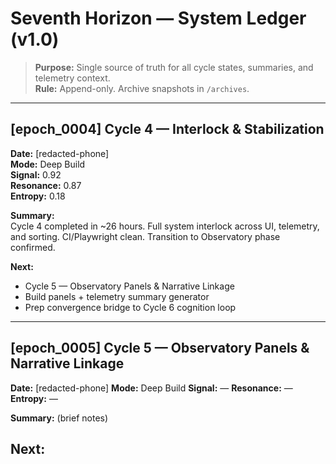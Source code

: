 <!--
spec: ledger/v1.0
encoding: utf-8
-->

# Seventh Horizon — System Ledger (v1.0)

> **Purpose:** Single source of truth for all cycle states, summaries, and telemetry context.  
> **Rule:** Append-only. Archive snapshots in `/archives`.

---

## [epoch_0004] Cycle 4 — Interlock & Stabilization
**Date:** [redacted-phone]  
**Mode:** Deep Build  
**Signal:** 0.92  
**Resonance:** 0.87  
**Entropy:** 0.18  

**Summary:**  
Cycle 4 completed in ~26 hours. Full system interlock across UI, telemetry, and sorting. CI/Playwright clean. Transition to Observatory phase confirmed.

**Next:**  
- Cycle 5 — Observatory Panels & Narrative Linkage  
- Build panels + telemetry summary generator  
- Prep convergence bridge to Cycle 6 cognition loop

---

## [epoch_0005] Cycle 5 — Observatory Panels & Narrative Linkage
**Date:** [redacted-phone]
**Mode:** Deep Build
**Signal:** —
**Resonance:** —
**Entropy:** —

**Summary:**
(brief notes)

**Next:**
- 

